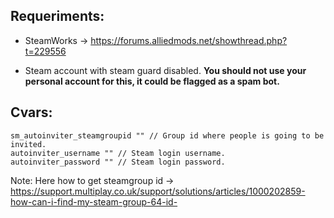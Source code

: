 ## Requeriments:


* SteamWorks -> https://forums.alliedmods.net/showthread.php?t=229556

* Steam account with steam guard disabled. **You should not use your personal account for this, it could be flagged as a spam bot.**


## Cvars:
```
sm_autoinviter_steamgroupid "" // Group id where people is going to be invited.
autoinviter_username "" // Steam login username.
autoinviter_password "" // Steam login password.
```


Note: Here how to get steamgroup id -> https://support.multiplay.co.uk/support/solutions/articles/1000202859-how-can-i-find-my-steam-group-64-id-